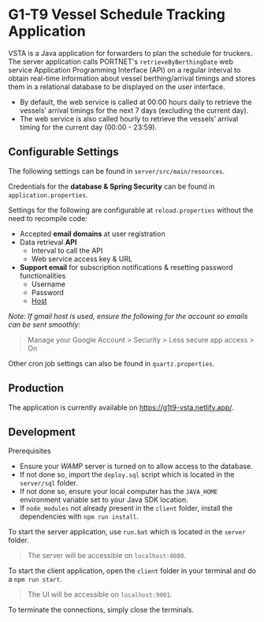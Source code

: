 # G1-T9 Vessel Schedule Tracking Application

VSTA is a Java application for forwarders to plan the schedule for truckers. 
The server application calls PORTNET's `retrieveByBerthingDate` web service Application Programming Interface (API) 
on a regular interval to obtain real-time information about vessel berthing/arrival timings and 
stores them in a relational database to be displayed on the user interface. 
- By default, the web service is called at 00:00 hours daily to retrieve the vessels’ arrival timings for the next 7 days (excluding the current day). 
- The web service is also called hourly to retrieve the vessels’ arrival timing for the current day (00:00 - 23:59).

## Configurable Settings
The following settings can be found in `server/src/main/resources`.

Credentials for the **database & Spring Security** can be found in `application.properties`.

Settings for the following are configurable at `reload.properties` without the need to recompile code: 
- Accepted **email domains** at user registration
- Data retrieval **API**
    - Interval to call the API
    - Web service access key & URL
- **Support email** for subscription notifications & resetting password functionalities
    - Username
    - Password
    - [Host](https://www.jhipster.tech/tips/011_tip_configuring_email_in_jhipster.html)

*Note: If gmail host is used, ensure the following for the account so emails can be sent smoothly:*
> Manage your Google Account > Security > Less secure app access > On

Other cron job settings can also be found in `quartz.properties`.


## Production
The application is currently available on https://g1t9-vsta.netlify.app/.

## Development

Prerequisites 
- Ensure your *WAMP* server is turned on to allow access to the database. 
- If not done so, import the `deploy.sql` script which is located in the `server/sql` folder.
- If not done so, ensure your local computer has the `JAVA_HOME` environment variable set to your Java SDK location.
- If `node_modules` not already present in the `client` folder, install the dependencies with `npm run install`.

To start the server application, use `run.bat` which is located in the `server` folder.
> The server will be accessible on `localhost:8080`.

To start the client application, open the `client` folder in your terminal and do a `npm run start`. 
> The UI will be accessible on `localhost:9001`.

To terminate the connections, simply close the terminals.
